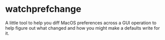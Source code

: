 watchprefchange
===============

A little tool to help you diff MacOS preferences across a GUI operation to help figure out what changed and how you might make a defaults write for it.
